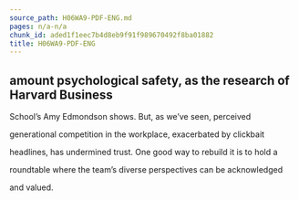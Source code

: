 ```yaml
---
source_path: H06WA9-PDF-ENG.md
pages: n/a-n/a
chunk_id: aded1f1eec7b4d8eb9f91f989670492f8ba01882
title: H06WA9-PDF-ENG
---
```

## amount psychological safety, as the research of Harvard Business

School’s Amy Edmondson shows. But, as we’ve seen, perceived

generational competition in the workplace, exacerbated by clickbait

headlines, has undermined trust. One good way to rebuild it is to hold a

roundtable where the team’s diverse perspectives can be acknowledged

and valued.
